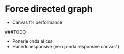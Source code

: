 # Force directed graph


* Canvas for performance


###TODO
* Ponerle onda al css
* Hacerlo responsive (ver q onda responsive canvas")